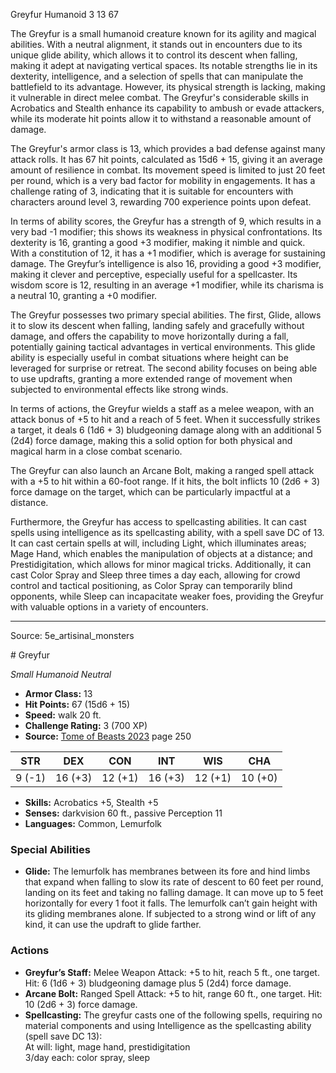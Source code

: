 <MonsterName/>Greyfur</MonsterName>
<CreatureType/>Humanoid</CreatureType>
<CR/>3</CR>
<AC/>13</AC>
<HP/>67</HP>
<summary>The Greyfur is a small humanoid creature known for its agility and magical abilities. With a neutral alignment, it stands out in encounters due to its unique glide ability, which allows it to control its descent when falling, making it adept at navigating vertical spaces. Its notable strengths lie in its dexterity, intelligence, and a selection of spells that can manipulate the battlefield to its advantage. However, its physical strength is lacking, making it vulnerable in direct melee combat. The Greyfur's considerable skills in Acrobatics and Stealth enhance its capability to ambush or evade attackers, while its moderate hit points allow it to withstand a reasonable amount of damage.</summary>

<detail>

The Greyfur's armor class is 13, which provides a bad defense against many attack rolls. It has 67 hit points, calculated as 15d6 + 15, giving it an average amount of resilience in combat. Its movement speed is limited to just 20 feet per round, which is a very bad factor for mobility in engagements. It has a challenge rating of 3, indicating that it is suitable for encounters with characters around level 3, rewarding 700 experience points upon defeat.

In terms of ability scores, the Greyfur has a strength of 9, which results in a very bad -1 modifier; this shows its weakness in physical confrontations. Its dexterity is 16, granting a good +3 modifier, making it nimble and quick. With a constitution of 12, it has a +1 modifier, which is average for sustaining damage. The Greyfur’s intelligence is also 16, providing a good +3 modifier, making it clever and perceptive, especially useful for a spellcaster. Its wisdom score is 12, resulting in an average +1 modifier, while its charisma is a neutral 10, granting a +0 modifier.

The Greyfur possesses two primary special abilities. The first, Glide, allows it to slow its descent when falling, landing safely and gracefully without damage, and offers the capability to move horizontally during a fall, potentially gaining tactical advantages in vertical environments. This glide ability is especially useful in combat situations where height can be leveraged for surprise or retreat. The second ability focuses on being able to use updrafts, granting a more extended range of movement when subjected to environmental effects like strong winds.

In terms of actions, the Greyfur wields a staff as a melee weapon, with an attack bonus of +5 to hit and a reach of 5 feet. When it successfully strikes a target, it deals 6 (1d6 + 3) bludgeoning damage along with an additional 5 (2d4) force damage, making this a solid option for both physical and magical harm in a close combat scenario. 

The Greyfur can also launch an Arcane Bolt, making a ranged spell attack with a +5 to hit within a 60-foot range. If it hits, the bolt inflicts 10 (2d6 + 3) force damage on the target, which can be particularly impactful at a distance.

Furthermore, the Greyfur has access to spellcasting abilities. It can cast spells using intelligence as its spellcasting ability, with a spell save DC of 13. It can cast certain spells at will, including Light, which illuminates areas; Mage Hand, which enables the manipulation of objects at a distance; and Prestidigitation, which allows for minor magical tricks. Additionally, it can cast Color Spray and Sleep three times a day each, allowing for crowd control and tactical positioning, as Color Spray can temporarily blind opponents, while Sleep can incapacitate weaker foes, providing the Greyfur with valuable options in a variety of encounters.</detail>



---

Source: 5e_artisinal_monsters

<statblock>
# Greyfur

*Small* *Humanoid* *Neutral*

- **Armor Class:** 13
- **Hit Points:** 67 (15d6 + 15)
- **Speed:** walk 20 ft.
- **Challenge Rating:** 3 (700 XP)
- **Source:** [Tome of Beasts 2023](https://koboldpress.com/kpstore/product/tome-of-beasts-1-2023-edition/) page 250

| STR | DEX | CON | INT | WIS | CHA |
| --- | --- | --- | --- | --- | --- |
| 9 (-1) | 16 (+3) | 12 (+1) | 16 (+3) | 12 (+1) | 10 (+0) |

- **Skills:** Acrobatics +5, Stealth +5
- **Senses:** darkvision 60 ft., passive Perception 11
- **Languages:** Common, Lemurfolk

### Special Abilities

- **Glide:** The lemurfolk has membranes between its fore and hind limbs that expand when falling to slow its rate of descent to 60 feet per round, landing on its feet and taking no falling damage. It can move up to 5 feet horizontally for every 1 foot it falls. The lemurfolk can’t gain height with its gliding membranes alone. If subjected to a strong wind or lift of any kind, it can use the updraft to glide farther.

### Actions

- **Greyfur’s Staff:** Melee Weapon Attack: +5 to hit, reach 5 ft., one target. Hit: 6 (1d6 + 3) bludgeoning damage plus 5 (2d4) force damage.
- **Arcane Bolt:** Ranged Spell Attack: +5 to hit, range 60 ft., one target. Hit: 10 (2d6 + 3) force damage.
- **Spellcasting:** The greyfur casts one of the following spells, requiring no material components and using Intelligence as the spellcasting ability (spell save DC 13):<br>At will: light, mage hand, prestidigitation<br>3/day each: color spray, sleep
</statblock>


